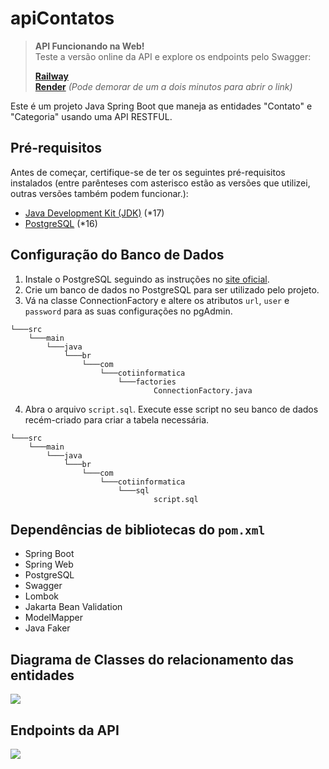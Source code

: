 # apiContatos

> **API Funcionando na Web!**  
> Teste a versão online da API e explore os endpoints pelo Swagger:  
> 
> **[Railway](https://apicontatos.up.railway.app/swagger-ui/index.html)**  
> **[Render](https://apicontatos.onrender.com/swagger-ui/index.html)**   _(Pode demorar de um a dois minutos para abrir o link)_

Este é um projeto Java Spring Boot que maneja as entidades "Contato" e "Categoria" usando uma API RESTFUL.

## Pré-requisitos
Antes de começar, certifique-se de ter os seguintes pré-requisitos instalados (entre parênteses com asterisco estão as versões que utilizei, outras versões também podem funcionar.):

- [Java Development Kit (JDK)](https://www.oracle.com/java/technologies/javase-downloads.html) (*17)
- [PostgreSQL](https://www.postgresql.org/download/) (*16)

## Configuração do Banco de Dados

1. Instale o PostgreSQL seguindo as instruções no [site oficial](https://www.postgresql.org/download/).
2. Crie um banco de dados no PostgreSQL para ser utilizado pelo projeto.
3. Vá na classe ConnectionFactory e altere os atributos `url`, `user` e `password` para as suas configurações no pgAdmin.
````
└───src
    └───main
        └───java
            └───br
                └───com
                    └───cotiinformatica
                        └───factories
                                ConnectionFactory.java
````
4. Abra o arquivo `script.sql`. Execute esse script no seu banco de dados recém-criado para criar a tabela necessária.
````
└───src
    └───main
        └───java
            └───br
                └───com
                    └───cotiinformatica
                        └───sql
                                script.sql
````

## Dependências de bibliotecas do ``pom.xml``
- Spring Boot
- Spring Web
- PostgreSQL
- Swagger
- Lombok
- Jakarta Bean Validation
- ModelMapper
- Java Faker

## Diagrama de Classes do relacionamento das entidades
![](https://github.com/user-attachments/assets/285d060f-30c4-4305-80d9-fa45277f8451)

## Endpoints da API
![](https://github.com/user-attachments/assets/4e5cf812-0a72-4429-88ff-0c5770cc57a5)